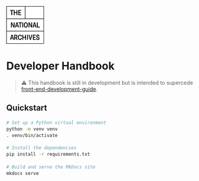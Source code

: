 <img src="./docs/assets/tna-square-logo.svg" alt="The National Archives logo" title="The National Archives" width="100" />

# Developer Handbook

> ⚠️ This handbook is still in development but is intended to supercede [front-end-development-guide](https://github.com/nationalarchives/front-end-development-guide).

## Quickstart

```sh
# Set up a Python virtual environment
python -m venv venv
. venv/bin/activate

# Install the dependencies
pip install -r requirements.txt

# Build and serve the MkDocs site
mkdocs serve
```
